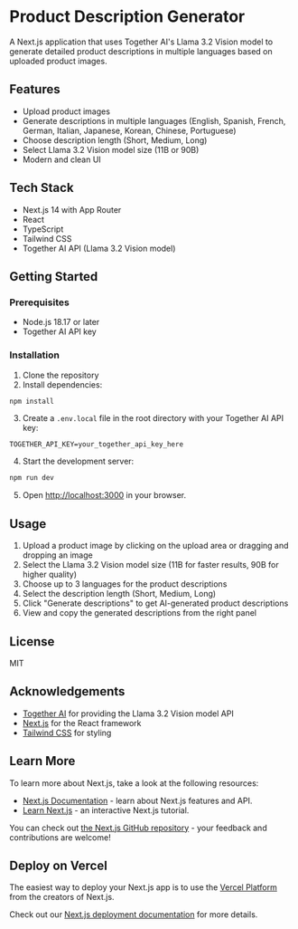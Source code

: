 # Product Description Generator

A Next.js application that uses Together AI's Llama 3.2 Vision model to generate detailed product descriptions in multiple languages based on uploaded product images.

## Features

- Upload product images
- Generate descriptions in multiple languages (English, Spanish, French, German, Italian, Japanese, Korean, Chinese, Portuguese)
- Choose description length (Short, Medium, Long)
- Select Llama 3.2 Vision model size (11B or 90B)
- Modern and clean UI

## Tech Stack

- Next.js 14 with App Router
- React
- TypeScript
- Tailwind CSS
- Together AI API (Llama 3.2 Vision model)

## Getting Started

### Prerequisites

- Node.js 18.17 or later
- Together AI API key

### Installation

1. Clone the repository
2. Install dependencies:

```bash
npm install
```

3. Create a `.env.local` file in the root directory with your Together AI API key:

```
TOGETHER_API_KEY=your_together_api_key_here
```

4. Start the development server:

```bash
npm run dev
```

5. Open [http://localhost:3000](http://localhost:3000) in your browser.

## Usage

1. Upload a product image by clicking on the upload area or dragging and dropping an image
2. Select the Llama 3.2 Vision model size (11B for faster results, 90B for higher quality)
3. Choose up to 3 languages for the product descriptions
4. Select the description length (Short, Medium, Long)
5. Click "Generate descriptions" to get AI-generated product descriptions
6. View and copy the generated descriptions from the right panel

## License

MIT

## Acknowledgements

- [Together AI](https://together.ai) for providing the Llama 3.2 Vision model API
- [Next.js](https://nextjs.org) for the React framework
- [Tailwind CSS](https://tailwindcss.com) for styling

## Learn More

To learn more about Next.js, take a look at the following resources:

- [Next.js Documentation](https://nextjs.org/docs) - learn about Next.js features and API.
- [Learn Next.js](https://nextjs.org/learn) - an interactive Next.js tutorial.

You can check out [the Next.js GitHub repository](https://github.com/vercel/next.js) - your feedback and contributions are welcome!

## Deploy on Vercel

The easiest way to deploy your Next.js app is to use the [Vercel Platform](https://vercel.com/new?utm_medium=default-template&filter=next.js&utm_source=create-next-app&utm_campaign=create-next-app-readme) from the creators of Next.js.

Check out our [Next.js deployment documentation](https://nextjs.org/docs/app/building-your-application/deploying) for more details.
